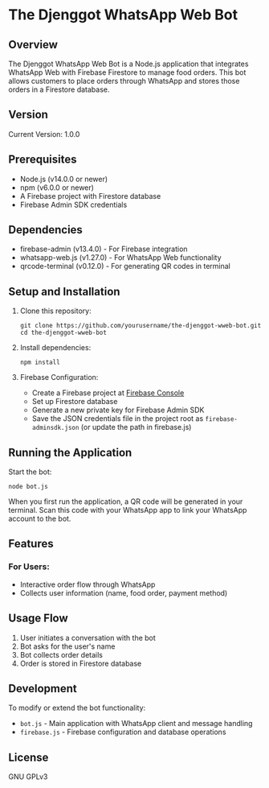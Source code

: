 # The Djenggot WhatsApp Web Bot

## Overview
The Djenggot WhatsApp Web Bot is a Node.js application that integrates WhatsApp Web with Firebase Firestore to manage food orders. This bot allows customers to place orders through WhatsApp and stores those orders in a Firestore database.

## Version
Current Version: 1.0.0

## Prerequisites
- Node.js (v14.0.0 or newer)
- npm (v6.0.0 or newer)
- A Firebase project with Firestore database
- Firebase Admin SDK credentials

## Dependencies
- firebase-admin (v13.4.0) - For Firebase integration
- whatsapp-web.js (v1.27.0) - For WhatsApp Web functionality
- qrcode-terminal (v0.12.0) - For generating QR codes in terminal

## Setup and Installation

1. Clone this repository:
   ```
   git clone https://github.com/yourusername/the-djenggot-wweb-bot.git
   cd the-djenggot-wweb-bot
   ```

2. Install dependencies:
   ```
   npm install
   ```

3. Firebase Configuration:
   - Create a Firebase project at [Firebase Console](https://console.firebase.google.com/)
   - Set up Firestore database
   - Generate a new private key for Firebase Admin SDK
   - Save the JSON credentials file in the project root as `firebase-adminsdk.json` (or update the path in firebase.js)

## Running the Application

Start the bot:
```
node bot.js
```

When you first run the application, a QR code will be generated in your terminal. Scan this code with your WhatsApp app to link your WhatsApp account to the bot.

## Features

### For Users:
- Interactive order flow through WhatsApp
- Collects user information (name, food order, payment method)

## Usage Flow

1. User initiates a conversation with the bot
2. Bot asks for the user's name
3. Bot collects order details
4. Order is stored in Firestore database

## Development

To modify or extend the bot functionality:
- `bot.js` - Main application with WhatsApp client and message handling
- `firebase.js` - Firebase configuration and database operations

## License

GNU GPLv3